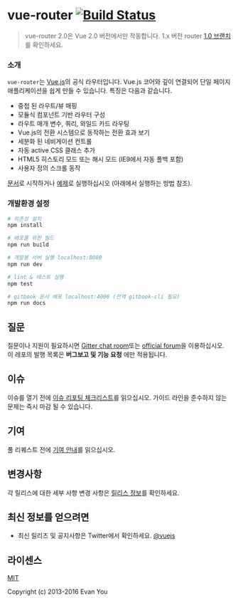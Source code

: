 # vue-router [![Build Status](https://img.shields.io/circleci/project/vuejs/vue-router/dev.svg)](https://circleci.com/gh/vuejs/vue-router)

> vue-router 2.0은 Vue 2.0 버전에서만 작동합니다. 1.x 버전 router [1.0 브랜치](https://github.com/vuejs/vue-router/tree/1.0)를 확인하세요.

### 소개

`vue-router`는 [Vue.js](http://vuejs.org)의 공식 라우터입니다. Vue.js 코어와 깊이 연결되어 단일 페이지 애플리케이션을 쉽게 만들 수 있습니다. 특징은 다음과 같습니다.

- 중첩 된 라우트/뷰 매핑
- 모듈식 컴포넌트 기반 라우터 구성
- 라우트 매개 변수, 쿼리, 와일드 카드 라우팅
- Vue.js의 전환 시스템으로 동작하는 전환 효과 보기
- 세분화 된 네비게이션 컨트롤
- 자동 active CSS 클래스 추가
- HTML5 히스토리 모드 또는 해시 모드 (IE9에서 자동 폴백 포함)
- 사용자 정의 스크롤 동작

[문서](http://vuejs.github.io/vue-router)로 시작하거나 [예제](https://github.com/vuejs/vue-router/tree/dev/examples)로 실행하십시오 (아래에서 실행하는 방법 참조).

### 개발환경 설정

``` bash
# 의존성 설치
npm install

# 배포를 위한 빌드
npm run build

# 개발용 서버 실행 localhost:8080
npm run dev

# lint & 테스트 실행
npm test

# gitbook 문서 배포 localhost:4000 (전역 gitbook-cli 필요)
npm run docs
```

## 질문

질문이나 지원이 필요하시면 [Gitter chat room](https://gitter.im/vuejs/vue)또는 [official forum](http://forum.vuejs.org)을 이용하십시오. 이 레포의 발행 목록은 **버그보고 및 기능 요청** 에만 적용됩니다.

## 이슈

이슈를 열기 전에 [이슈 리포팅 체크리스트](https://github.com/vuejs/vue/blob/dev/.github/CONTRIBUTING.md#issue-reporting-guidelines)를 읽으십시오. 가이드 라인을 준수하지 않는 문제는 즉시 마감 될 수 있습니다.

## 기여

풀 리퀘스트 전에 [기여 안내](https://github.com/vuejs/vue/blob/dev/.github/CONTRIBUTING.md)를 읽으십시오.

## 변경사항

각 릴리스에 대한 세부 사항 변경 사항은 [릴리스 정보](https://github.com/vuejs/vue-router/releases)를 확인하세요.

## 최신 정보를 얻으려면

- 최신 릴리즈 및 공지사항은 Twitter에서 확인하세요. [@vuejs](https://twitter.com/vuejs)

## 라이센스

[MIT](http://opensource.org/licenses/MIT)

Copyright (c) 2013-2016 Evan You
